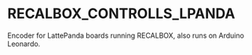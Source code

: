 # RECALBOX_CONTROLLS_LPANDA
Encoder for LattePanda boards running RECALBOX, also runs on Arduino Leonardo.
